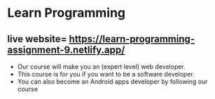 # Learn Programming
## live website= https://learn-programming-assignment-9.netlify.app/

* Our course will make you an (expert level) web developer.
* This course is for you if you want to be a software developer.
* You can also become an Android apps developer by following our course
